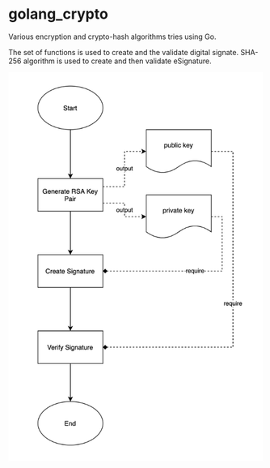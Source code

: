 # golang_crypto

Various encryption and crypto-hash algorithms tries using Go.

The set of functions is used to create and the validate digital signate.
SHA-256 algorithm is used to create and then validate eSignature.


![Digital signature verification workflow](https://github.com/klimenkoOleg/golang_crypto/blob/main/resources/esign.png?raw=true)
